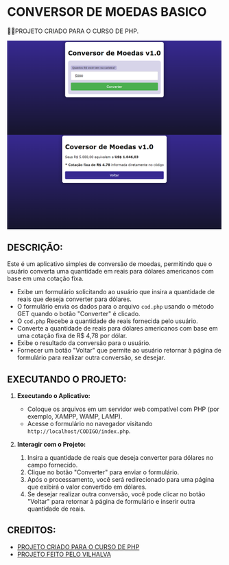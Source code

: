 # CONVERSOR DE MOEDAS BASICO
👨‍🏫PROJETO CRIADO PARA O CURSO DE PHP.

<img src="./IMAGENS/FOTO_1.png" align="center" width="500"> <br>
<img src="./IMAGENS/FOTO_2.png" align="center" width="500"> <br>

## DESCRIÇÃO:
Este é um aplicativo simples de conversão de moedas, permitindo que o usuário converta uma quantidade em reais para dólares americanos com base em uma cotação fixa. 

- Exibe um formulário solicitando ao usuário que insira a quantidade de reais que deseja converter para dólares.
- O formulário envia os dados para o arquivo `cod.php` usando o método GET quando o botão "Converter" é clicado.
- O `cod.php` Recebe a quantidade de reais fornecida pelo usuário.
- Converte a quantidade de reais para dólares americanos com base em uma cotação fixa de R$ 4,78 por dólar.
- Exibe o resultado da conversão para o usuário.
- Fornecer um botão "Voltar" que permite ao usuário retornar à página de formulário para realizar outra conversão, se desejar.

## EXECUTANDO O PROJETO:
1. **Executando o Aplicativo:**
   - Coloque os arquivos em um servidor web compatível com PHP (por exemplo, XAMPP, WAMP, LAMP).
   - Acesse o formulário no navegador visitando `http://localhost/CODIGO/index.php`.

2. **Interagir com o Projeto:**
   1. Insira a quantidade de reais que deseja converter para dólares no campo fornecido.
   2. Clique no botão "Converter" para enviar o formulário.
   3. Após o processamento, você será redirecionado para uma página que exibirá o valor convertido em dólares.
   4. Se desejar realizar outra conversão, você pode clicar no botão "Voltar" para retornar à página de formulário e inserir outra quantidade de reais.

## CREDITOS:
- [PROJETO CRIADO PARA O CURSO DE PHP](https://github.com/VILHALVA/CURSO-DE-PHP)
- [PROJETO FEITO PELO VILHALVA](https://github.com/VILHALVA)





